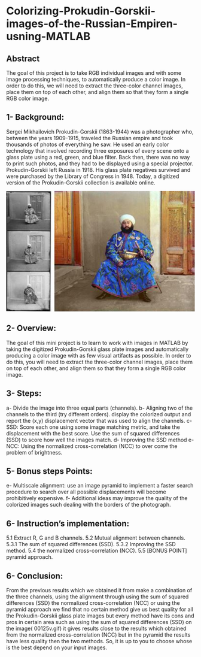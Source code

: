 # Colorizing-Prokudin-Gorskii-images-of-the-Russian-Empiren-usning-MATLAB

## Abstract
The goal of this project is to take RGB  individual images and with some image  processing techniques, to automatically  produce a color image.
In order to do this,  we will need to extract the three-color  channel images, place them on top of each  other, and align them so that they form a  single RGB color image. 

## 1- Background: 
Sergei Mikhailovich Prokudin-Gorskii (1863-1944) was a photographer who, between the years 
1909-1915, traveled the Russian empire and took thousands of photos of everything he saw. He 
used an early color technology that involved recording three exposures of every scene onto a 
glass plate using a red, green, and blue filter. Back then, there was no way to print such photos, 
and they had to be displayed using a special projector. Prokudin-Gorskii left Russia in 1918. His 
glass plate negatives survived and were purchased by the Library of Congress in 1948. Today, a 
digitized version of the Prokudin-Gorskii collection is available online. 

![](ex.png)

## 2- Overview: 
The goal of this mini project is to learn to work with images in MATLAB by taking the digitized 
Prokudin-Gorskii glass plate images and automatically producing a color image with as few 
visual artifacts as possible. In order to do this, you will need to extract the three-color channel 
images, place them on top of each other, and align them so that they form a single RGB color 
image. 

## 3- Steps: 
a- Divide the image into three equal parts (channels). 
b- Aligning two of the channels to the third (try different orders). display the colorized output and 
report the (x,y) displacement vector that was used to align the channels. 
c- SSD: Score each one using some image matching metric, and take the displacement with the best 
score. Use the sum of squared differences (SSD) to score how well the images match.
d- Improving the SSD method
e- NCC: Using the normalized cross-correlation (NCC) to over come the problem of brightness. 

## 5- Bonus steps Points: 
e- Multiscale alignment: use an image pyramid to implement a faster search procedure to search over 
all possible displacements will become prohibitively expensive. 
f- Additional ideas may improve the quality of the colorized images such dealing with the borders of 
the photograph. 


## 6- Instruction’s implementation: 
5.1 Extract R, G and B channels.
5.2 Mutual alignment between channels. 
5.3.1 The sum of squared differences (SSD). 
5.3.2 Improving the SSD method.
5.4 the normalized cross-correlation (NCC). 
5.5 [BONUS POINT] pyramid approach. 


## 6- Conclusion: 
 
From the previous results which we obtained it from make a combination of the three 
channels, using the alignment through using the sum of squared differences (SSD) the 
normalized cross-correlation (NCC) or using the pyramid approach we find that no certain 
method give us best quality for all the Prokudin-Gorskii glass plate images but every method 
have its cons and pros in certain area such as using the sum of squared differences (SSD) on the 
image( 00125v.gif) it gives results close to the results which obtained from the normalized 
cross-correlation (NCC) but in the pyramid the results have less quality then the two methods. 
So, it is up to you to choose whose is the best depend on your input images. 
